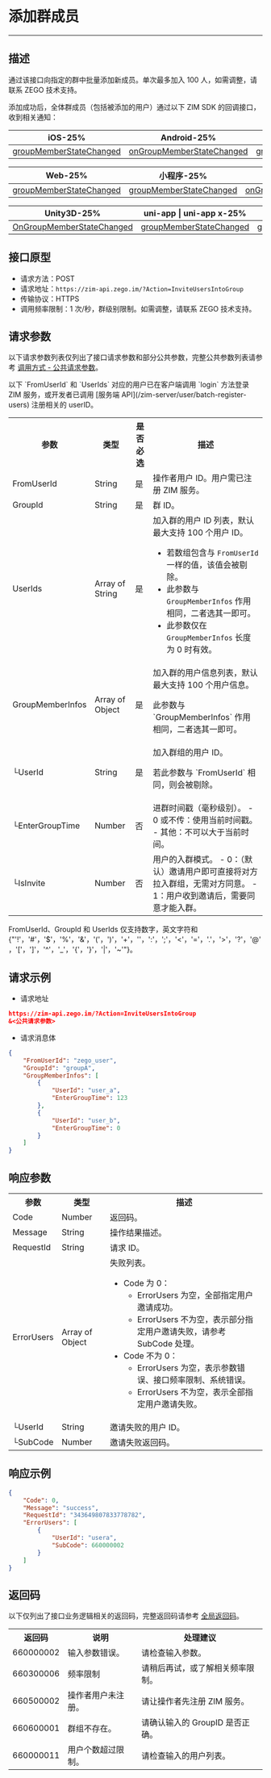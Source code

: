 
# 添加群成员

- - -

## 描述

通过该接口向指定的群中批量添加新成员。单次最多加入 100 人，如需调整，请联系 ZEGO 技术支持。

添加成功后，全体群成员（包括被添加的用户）通过以下 ZIM SDK 的回调接口，收到相关通知：

| iOS-25% | Android-25% | macOS-25% |Windows-25% |
|-----|---------|--------|---------|
| [groupMemberStateChanged](https://doc-zh.zego.im/article/api?doc=zim_API~objective-c_ios~protocol~ZIMEventHandler#zim-group-member-state-changed-event-user-list-operated-info-group-id) | [onGroupMemberStateChanged](https://doc-zh.zego.im/article/api?doc=zim_API~java_android~class~ZIMEventHandler#on-group-member-state-changed) | [groupMemberStateChanged](https://doc-zh.zego.im/article/api?doc=zim_API~objective-c_macos~protocol~ZIMEventHandler#zim-group-member-state-changed-event-user-list-operated-info-group-id)| [onGroupMemberStateChanged](https://doc-zh.zego.im/article/api?doc=zim_API~cpp_windows~class~ZIMEventHandler#on-group-member-state-changed)  |

|  Web-25% | 小程序-25% |Flutter-25% |React Native-25% |
|---------|-----|---------|---------|
| [groupMemberStateChanged](https://doc-zh.zego.im/article/api?doc=zim_API~javascript_web~interface~ZIMEventHandler#group-member-state-changed) | [groupMemberStateChanged](https://doc-zh.zego.im/article/api?doc=zim_API~javascript_wxxcx~interface~ZIMEventHandler#group-member-state-changed) | [onGroupMemberStateChanged](https://pub.dev/documentation/zego_zim/latest/zego_zim/ZIMEventHandler/onGroupMemberStateChanged.html)| [groupMemberStateChanged](https://doc-zh.zego.im/article/api?doc=zim_API~javascript_react-native~interface~ZIMEventHandler#group-member-state-changed) |

|  Unity3D-25% | uni-app \| uni-app x-25% | HarmonyOS-25% | 
|---------|---------|---------|
| [OnGroupMemberStateChanged](https://doc-zh.zego.im/article/api?doc=zim_API~cs_unity3d~class~ZIMEventHandler#on-group-member-state-changed) | [groupMemberStateChanged](https://doc-zh.zego.im/article/api?doc=zim_API~javascript_uni-app~interface~ZIMEventHandler#group-member-state-changed) | [groupMemberStateChanged](https://doc-zh.zego.im/article/api?doc=zim_API~javascript_harmony~interface~ZIMEventHandler#group-member-state-changed) | 



## 接口原型
- 请求方法：POST
- 请求地址：`https://zim-api.zego.im/?Action=InviteUsersIntoGroup`
- 传输协议：HTTPS
- 调用频率限制：1 次/秒，群级别限制。如需调整，请联系 ZEGO 技术支持。

## 请求参数

以下请求参数列表仅列出了接口请求参数和部分公共参数，完整公共参数列表请参考 [调用方式 - 公共请求参数](/zim-server/accessing-server-apis#2-公共参数)。

<Note title="说明">
以下 `FromUserId` 和 `UserIds` 对应的用户已在客户端调用 `login` 方法登录 ZIM 服务，或开发者已调用 [服务端 API](/zim-server/user/batch-register-users) 注册相关的 userID。
</Note>

<table class="collapsible-table" >
<tbody><tr data-row-level="1">
<th>参数</th>
<th>类型</th>
<th>是否必选</th>
<th>描述</th>
</tr>
<tr data-row-level="2">
<td>FromUserId</td>
<td>String</td>
<td>是</td>
<td>操作者用户 ID。用户需已注册 ZIM 服务。</td>
</tr>
<tr data-row-level="3">
<td>GroupId</td>
<td>String</td>
<td>是</td>
<td>群 ID。</td>
</tr>
<tr data-row-level="4">
<td>UserIds</td>
<td>Array of String</td>
<td>是</td>
<td>
加入群的用户 ID 列表，默认最大支持 100 个用户 ID。
<Note title="说明">

- 若数组包含与 `FromUserId` 一样的值，该值会被剔除。
- 此参数与 `GroupMemberInfos` 作用相同，二者选其一即可。
- 此参数仅在 `GroupMemberInfos` 长度为 0 时有效。
</Note>
</td>
</tr>
<tr data-row-level="5" data-row-child="true">
<td>GroupMemberInfos</td>
<td>Array of Object</td>
<td>是</td>
<td>
加入群的用户信息列表，默认最大支持 100 个用户信息。
<Note title="说明"><p>此参数与 `GroupMemberInfos` 作用相同，二者选其一即可。</p></Note>
</td>
</tr>
<tr data-row-level="5-1">
<td>└UserId</td>
<td>String</td>
<td>是</td>
<td>
加入群组的用户 ID。
<Note title="说明"><p>若此参数与 `FromUserId` 相同，则会被剔除。</p></Note>
</td>
</tr>
<tr data-row-level="5-2">
<td>└EnterGroupTime</td>
<td>Number</td>
<td>否</td>
<td>
进群时间戳（毫秒级别）。
- 0 或不传：使用当前时间戳。
- 其他：不可以大于当前时间。
</td>
</tr>
<tr data-row-level="5-3">
<td>└IsInvite</td>
<td>Number</td>
<td>否</td>
<td>
用户的入群模式。
- 0：（默认）邀请用户即可直接将对方拉入群组，无需对方同意。
- 1：用户收到邀请后，需要同意才能入群。
</td>
</tr>
</tbody></table>

<Note title="说明">

FromUserId、GroupId 和 UserIds 仅支持数字，英文字符和 {"'!'，'#'，'$'，'%'，'&'，'('，')'，'+'，''，':'，';'，'<'，'='，'.'，'>'，'?'，'@'，'['，']'，'^'，'_'，'{'，'}'，'|'，'~'"}。
</Note>

## 请求示例

- 请求地址

```json
https://zim-api.zego.im/?Action=InviteUsersIntoGroup
&<公共请求参数>
```

- 请求消息体

```json
{
    "FromUserId": "zego_user",
    "GroupId": "groupA",
    "GroupMemberInfos": [
        {
            "UserId": "user_a",
            "EnterGroupTime": 123
        },
        {
            "UserId": "user_b",
            "EnterGroupTime": 0
        }
    ]
}
```

## 响应参数

<table class="collapsible-table" >

<tbody><tr data-row-level="1">
<th>参数</th>
<th>类型</th>
<th>描述</th>
</tr>
<tr data-row-level="2">
<td>Code</td>
<td>Number</td>
<td>返回码。</td>
</tr>
<tr data-row-level="3">
<td>Message</td>
<td>String</td>
<td>操作结果描述。</td>
</tr>
<tr data-row-level="4">
<td>RequestId</td>
<td>String</td>
<td>请求 ID。</td>
</tr>
<tr data-row-level="5" data-row-child="true">
<td>ErrorUsers</td>
<td>Array of Object</td>
<td>
失败列表。
<ul><li>
Code 为 0：
<ul><li>ErrorUsers 为空，全部指定用户邀请成功。</li><li>ErrorUsers 不为空，表示部分指定用户邀请失败，请参考 SubCode 处理。</li></ul>
</li>
<li>
Code 不为 0：
<ul><li>ErrorUsers 为空，表示参数错误、接口频率限制、系统错误。</li><li>ErrorUsers 不为空，表示全部指定用户邀请失败。</li></ul>
</li>
</ul></td>
</tr>
<tr data-row-level="5-1">
<td>└UserId</td>
<td>String</td>
<td>邀请失败的用户 ID。</td>
</tr>
<tr data-row-level="5-2">
<td>└SubCode</td>
<td>Number</td>
<td>邀请失败返回码。</td>
</tr>
</tbody></table>

## 响应示例

```json
{
    "Code": 0,
    "Message": "success",
    "RequestId": "343649807833778782",
    "ErrorUsers": [
        {
            "UserId": "usera",
            "SubCode": 660000002
        }
    ]
}
```

## 返回码

以下仅列出了接口业务逻辑相关的返回码，完整返回码请参考 [全局返回码](/zim-server/return-codes)。

<table>
<tbody><tr>
<th>返回码</th>
<th>说明</th>
<th>处理建议</th>
</tr>
<tr>
<td>660000002</td>
<td>输入参数错误。</td>
<td>请检查输入参数。</td>
</tr>
<tr>
<td>660300006</td>
<td>频率限制</td>
<td>请稍后再试，或了解相关频率限制。</td>
</tr>
<tr>
<td>660500002</td>
<td>操作者用户未注册。</td>
<td>请让操作者先注册 ZIM 服务。</td>
</tr>
<tr>
<td>660600001</td>
<td>群组不存在。</td>
<td>请确认输入的 GroupID 是否正确。</td>
</tr>
<tr>
<td>660000011</td>
<td>用户个数超过限制。</td>
<td>请检查输入的用户列表。</td>
</tr>
</tbody></table>
